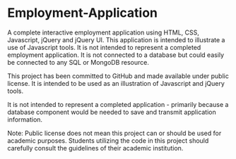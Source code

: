 # Employment-Application
A complete interactive employment application using HTML, CSS, Javascript, jQuery and jQuery UI.  This 
application is intended to illustrate a use of Javascript tools.  It is not intended to
represent a completed employment application.  It is not connected to a database but
could easily be connected to any SQL or MongoDB resource. 

This project has been committed to GitHub and made available under public license. 
It is intended to be used as an illustration of Javascript and jQuery tools.

It is not intended to represent a completed application - primarily because a database component
would be needed to save and transmit application information.

Note: Public license does not mean this project can or should be used for academic purposes. 
Students utilizing the code in this project should carefully consult the guidelines of their 
academic institution.
